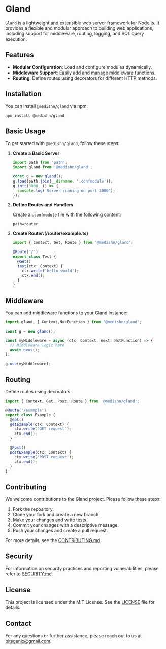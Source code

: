 # Gland

`Gland` is a lightweight and extensible web server framework for Node.js. It provides a flexible and modular approach to building web applications, including support for middleware, routing, logging, and SQL query execution.

## Features

- **Modular Configuration**: Load and configure modules dynamically.
- **Middleware Support**: Easily add and manage middleware functions.
- **Routing**: Define routes using decorators for different HTTP methods.

## Installation

You can install `@medishn/gland` via npm:

```bash
npm install @medishn/gland
```

## Basic Usage

To get started with `@medishn/gland`, follow these steps:

1. **Create a Basic Server**

   ```typescript
   import path from 'path';
   import gland from '@medishn/gland';

   const g = new gland();
   g.load(path.join(__dirname, '.confmodule'));
   g.init(3000, () => {
     console.log('Server running on port 3000');
   });
   ```

2. **Define Routes and Handlers**

   Create a `.confmodule` file with the following content:

   ```
   path=router
   ```

3. **Create Router:(/router/example.ts)**
   ```typescript
   import { Context, Get, Route } from '@medishn/gland';

   @Route('/')
   export class Test {
     @Get()
     test(ctx: Context) {
       ctx.write('hello world');
       ctx.end();
     }
   }
   ```

## Middleware

You can add middleware functions to your Gland instance:

```typescript
import gland, { Context,NxtFunction } from '@medishn/gland';

const g = new gland();

const myMiddleware = async (ctx: Context, next: NxtFunction) => {
  // Middleware logic here
  await next();
};

g.use(myMiddleware);
```

## Routing

Define routes using decorators:

```typescript
import { Context, Get, Post, Route } from '@medishn/gland';

@Route('/example')
export class Example {
  @Get()
  getExample(ctx: Context) {
    ctx.write('GET request');
    ctx.end();
  }

  @Post()
  postExample(ctx: Context) {
    ctx.write('POST request');
    ctx.end();
  }
}
```

## Contributing

We welcome contributions to the Gland project. Please follow these steps:

1. Fork the repository.
2. Clone your fork and create a new branch.
3. Make your changes and write tests.
4. Commit your changes with a descriptive message.
5. Push your changes and create a pull request.

For more details, see the [CONTRIBUTING.md](docs/CONTRIBUTING.md).

## Security

For information on security practices and reporting vulnerabilities, please refer to [SECURITY.md](docs/SECURITY.md).

## License

This project is licensed under the MIT License. See the [LICENSE](LICENSE) file for details.

## Contact

For any questions or further assistance, please reach out to us at [bitsgenix@gmail.com](mailto:bitsgenix@gmail.com).